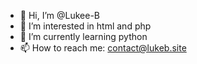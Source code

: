 - 👋 Hi, I’m @Lukee-B
- 👀 I’m interested in html and php
- 🌱 I’m currently learning python
- 📫 How to reach me: contact@lukeb.site

<!---
Lukee-B/Lukee-B is a ✨ special ✨ repository because its `README.md` (this file) appears on your GitHub profile.
You can click the Preview link to take a look at your changes.
--->
